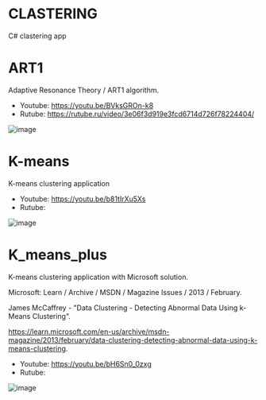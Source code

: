 # CLASTERING
 C# clastering app

# ART1
Adaptive Resonance Theory / ART1 algorithm.

- Youtube: https://youtu.be/BVksGROn-k8
- Rutube: https://rutube.ru/video/3e06f3d919e3fcd6714d726f78224404/

![image](https://github.com/user-attachments/assets/a8c1f936-43d7-42ab-a06b-80c8d9ee5531)


# K-means
K-means clustering application

- Youtube: https://youtu.be/b81tIrXu5Xs
- Rutube:

![image](https://github.com/tltrus/CLASTERING/assets/77125487/dbf6ef3f-e761-4007-8318-d2f037aa9e81)


# K_means_plus
K-means clustering application with Microsoft solution.

Microsoft: Learn / Archive / MSDN / Magazine Issues / 2013 / February.

James McCaffrey - "Data Clustering - Detecting Abnormal Data Using k-Means Clustering".

https://learn.microsoft.com/en-us/archive/msdn-magazine/2013/february/data-clustering-detecting-abnormal-data-using-k-means-clustering.

- Youtube: https://youtu.be/bH6Sn0_0zxg
- Rutube:

![image](https://github.com/user-attachments/assets/a4eea3ba-e4aa-4f77-b001-41c74aa2da9b)
